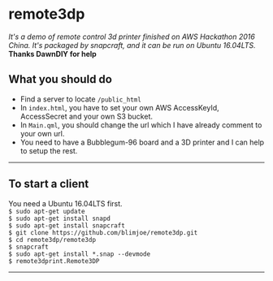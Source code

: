 # remote3dp  
*It's a demo of remote control 3d printer finished on AWS Hackathon 2016 China. It's packaged by snapcraft, and it can be run on Ubuntu 16.04LTS.*  
**Thanks DawnDIY for help**  
## What you should do  
- Find a server to locate `/public_html`    
- In `index.html`, you have to set your own AWS AccessKeyId, AccessSecret and your own S3 bucket.   
- In `Main.qml`, you should change the url which I have already comment to your own url.   
- You need to have a Bubblegum-96 board and a 3D printer and I can help to setup the rest.  
----  
## To start a client  
You need a Ubuntu 16.04LTS first.  
`$ sudo apt-get update`  
`$ sudo apt-get install snapd`  
`$ sudo apt-get install snapcraft`  
`$ git clone https://github.com/blimjoe/remote3dp.git`  
`$ cd remote3dp/remote3dp`  
`$ snapcraft`  
`$ sudo apt-get install *.snap --devmode`  
`$ remote3dprint.Remote3DP`  

---
